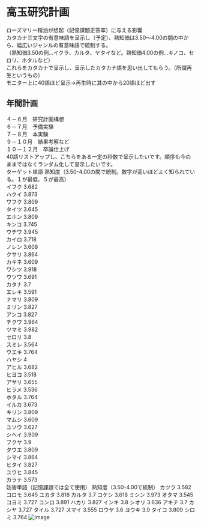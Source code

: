 # 高玉研究計画
ローズマリー精油が想起（記憶課題正答率）に与える影響  
カタカナ三文字の有意味語を呈示し（予定）、熟知価は3.50～4.00の間の中から、幅広いジャンルの有意味語で統制する。  
（熟知価3.50の例…イクラ、カルタ、ヤタイなど。熟知価4.00の例…キノコ、セロリ、ホタルなど）  
これらをカタカナで呈示し、呈示したカタカナ語を思い出してもらう。（所謂再生というもの）  
モニター上に40語ほど呈示→再生時に其の中から20語ほど出す  
## 年間計画
４－６月　研究計画構想    
６－７月　予備実験  
７－８月　本実験  
９－１０月　結果考察など   
１０－１２月　卒論仕上げ  
40語リストアップし、こちらをある一定の秒数で呈示したいです。順序も今のままではなくランダム化して呈示したいです。  
ターゲット単語	熟知度（3.50-4.00の間で統制。数字が高いほどよく知られている。１が最低、５が最高）  
イフク	3.682  
ハクイ	3.873  
ワフク	3.809  
タイツ	3.645  
エホン	3.809  
キンコ	3.745  
ウチワ	3.945  
カイロ	3.718  
ノレン	3.609  
クサリ	3.864  
カキネ	3.609  
ワシツ	3.918  
ウツワ	3.691  
カタナ	3.7  
エレキ	3.591  
ナマリ	3.809  
ミリン	3.827  
アンコ	3.827  
チクワ	3.964  
ツマミ	3.982  
セロリ	3.8  
スミレ	3.564  
ウエキ	3.764  
ハヤシ	4  
アヒル	3.682  
ヒヨコ	3.518  
アサリ	3.655  
ヒラメ	3.536  
ホタル	3.764  
イルカ	3.673  
キリン	3.809  
マムシ	3.609  
ユソウ	3.627  
シヘイ	3.909  
フクヤ	3.9  
タウエ	3.809  
シマイ	3.864  
ヒタイ	3.827  
ユウヒ	3.845  
カラテ	3.573  
妨害単語（記憶課題では全て使用）	熟知度（3.50-4.00で統制）
カツラ	3.582
コロモ	3.645
ユカタ	3.818
カルタ	3.7
コケシ	3.618
ミシン	3.973
オタマ	3.545
コヨミ	3.727
コンロ	3.891
ハカリ	3.827
インキ	3.8
シオリ	3.636
アキチ	3.7
カシヤ	3.727
タイル	3.727
スマイ	3.555
ロウヤ	3.6
ヨウキ	3.9
タイコ	3.809
シロミ	3.764
![image](https://user-images.githubusercontent.com/106508834/187366180-10744017-d9b9-4293-9250-a98f98f92681.png)
